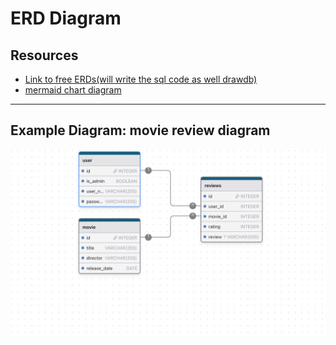 # ERD Diagram
## Resources
- [Link to free ERDs(will write the sql code as well drawdb)](https://app.drawdb.com)
- [mermaid chart diagram](https://www.mermaidchart.com/)

---
## Example Diagram: movie review diagram
![exampleERD](/docs/img/example-ER-Diagram.png)
